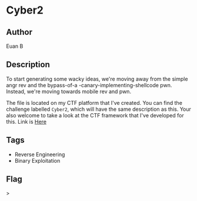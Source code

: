 # Cyber2

## Author
Euan B

## Description
 To start generating some wacky ideas, we're moving away from the simple angr rev and the bypass-of-a -canary-implementing-shellcode pwn. Instead, we're moving towards mobile rev and pwn.
 
The file is located on my CTF platform that I've created. You can find the challenge labelled `Cyber2`, which will have the same description as this.
Your also welcome to take a look at the CTF framework that I've developed for this. Link is [Here]()

## Tags
- Reverse Engineering
- Binary Exploitation

## Flag
\>
